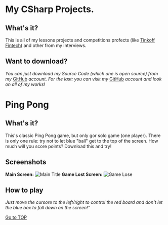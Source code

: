 # My CSharp Projects.
## What's it?
This is all of my lessons projects and competitions profects (like [Tinkoff Fintech](https://fintech.tinkoff.ru/study/fintech/ "Tinkoff Fintech")) and other from my interviews.
## Want to download?
_You can just download my Source Code (which one is open source) from my_ [GitHub](https://github.com/AlekseySmirnovEmpire/C_sharp_Homeworks "All my CSharp projects") _account._
_For the last: you can visit my_ [GitHub](https://github.com/AlekseySmirnovEmpire "My GitHub") _account and look on all of my works!_

# Ping Pong
## What's it?
This's classic Ping Pong game, but only gor solo game (one player). There is only one rule: try not to let blue "ball" get to the top of the screen. How much will you score points? Download this and try!
## Screenshots
__Main Screen:__
![Main Title](https://sun9-50.userapi.com/impg/Dd55IidKt-mXSaj71-xSz4zytGE1elysC15Rww/dxbZ0-rHJgs.jpg?size=1920x1080&quality=96&sign=c0844e50de8d53db20c3e815769fac90&type=album)
__Game Lost Screen:__
![Game Lose](https://sun9-4.userapi.com/impg/2JiMoAagsZiRz3HEdX_BH8WGqL6sqHXzDTHJog/2GhX4RP1PoQ.jpg?size=1920x1080&quality=96&sign=0654eed3a2c01218ae4df08943ad6b46&type=album)
## How to play
_Just move the cursore to the left/right to control the red board and don't let the blue box to fall down on the screen!"_

[Go to TOP](#TOP)
